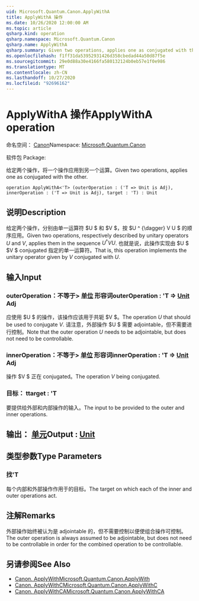 ```yaml
---
uid: Microsoft.Quantum.Canon.ApplyWithA
title: ApplyWithA 操作
ms.date: 10/26/2020 12:00:00 AM
ms.topic: article
qsharp.kind: operation
qsharp.namespace: Microsoft.Quantum.Canon
qsharp.name: ApplyWithA
qsharp.summary: Given two operations, applies one as conjugated with the other.
ms.openlocfilehash: f1ff31da53952931426d358cbedad44a50d87f5e
ms.sourcegitcommit: 29e0d88a30e4166fa580132124b0eb57e1f0e986
ms.translationtype: MT
ms.contentlocale: zh-CN
ms.lasthandoff: 10/27/2020
ms.locfileid: "92696162"
---
```

# <a name="applywitha-operation"></a><span data-ttu-id="c91b2-102">ApplyWithA 操作</span><span class="sxs-lookup"><span data-stu-id="c91b2-102">ApplyWithA operation</span></span>

<span data-ttu-id="c91b2-103">命名空间： [Canon](xref:Microsoft.Quantum.Canon)</span><span class="sxs-lookup"><span data-stu-id="c91b2-103">Namespace: [Microsoft.Quantum.Canon](xref:Microsoft.Quantum.Canon)</span></span>

<span data-ttu-id="c91b2-104">软件包 [](https://nuget.org/packages/)</span><span class="sxs-lookup"><span data-stu-id="c91b2-104">Package: [](https://nuget.org/packages/)</span></span>


<span data-ttu-id="c91b2-105">给定两个操作，将一个操作应用到另一个运算。</span><span class="sxs-lookup"><span data-stu-id="c91b2-105">Given two operations, applies one as conjugated with the other.</span></span>

```qsharp
operation ApplyWithA<'T> (outerOperation : ('T => Unit is Adj), innerOperation : ('T => Unit is Adj), target : 'T) : Unit
```


## <a name="description"></a><span data-ttu-id="c91b2-106">说明</span><span class="sxs-lookup"><span data-stu-id="c91b2-106">Description</span></span>

<span data-ttu-id="c91b2-107">给定两个操作，分别由单一运算符 $U $ 和 $V $，按 $U ^ {\dagger} V U $ 的顺序应用。</span><span class="sxs-lookup"><span data-stu-id="c91b2-107">Given two operations, respectively described by unitary operators $U$ and $V$, applies them in the sequence $U^{\dagger} V U$.</span></span> <span data-ttu-id="c91b2-108">也就是说，此操作实现由 $U $ $V $ conjugated 指定的单一运算符。</span><span class="sxs-lookup"><span data-stu-id="c91b2-108">That is, this operation implements the unitary operator given by $V$ conjugated with $U$.</span></span>

## <a name="input"></a><span data-ttu-id="c91b2-109">输入</span><span class="sxs-lookup"><span data-stu-id="c91b2-109">Input</span></span>

### <a name="outeroperation--t--unit-adj"></a><span data-ttu-id="c91b2-110">outerOperation：不等于> [单位](xref:microsoft.quantum.lang-ref.unit) 形容词</span><span class="sxs-lookup"><span data-stu-id="c91b2-110">outerOperation : 'T => [Unit](xref:microsoft.quantum.lang-ref.unit) Adj</span></span>

<span data-ttu-id="c91b2-111">应使用 $U $ 的操作，该操作应该用于共轭 $V $。</span><span class="sxs-lookup"><span data-stu-id="c91b2-111">The operation $U$ that should be used to conjugate $V$.</span></span> <span data-ttu-id="c91b2-112">请注意，外部操作 $U $ 需要 adjointable，但不需要进行控制。</span><span class="sxs-lookup"><span data-stu-id="c91b2-112">Note that the outer operation $U$ needs to be adjointable, but does not need to be controllable.</span></span>


### <a name="inneroperation--t--unit-adj"></a><span data-ttu-id="c91b2-113">innerOperation：不等于> [单位](xref:microsoft.quantum.lang-ref.unit) 形容词</span><span class="sxs-lookup"><span data-stu-id="c91b2-113">innerOperation : 'T => [Unit](xref:microsoft.quantum.lang-ref.unit) Adj</span></span>

<span data-ttu-id="c91b2-114">操作 $V $ 正在 conjugated。</span><span class="sxs-lookup"><span data-stu-id="c91b2-114">The operation $V$ being conjugated.</span></span>


### <a name="target--t"></a><span data-ttu-id="c91b2-115">目标： t</span><span class="sxs-lookup"><span data-stu-id="c91b2-115">target : 'T</span></span>

<span data-ttu-id="c91b2-116">要提供给外部和内部操作的输入。</span><span class="sxs-lookup"><span data-stu-id="c91b2-116">The input to be provided to the outer and inner operations.</span></span>



## <a name="output--unit"></a><span data-ttu-id="c91b2-117">输出： [单元](xref:microsoft.quantum.lang-ref.unit)</span><span class="sxs-lookup"><span data-stu-id="c91b2-117">Output : [Unit](xref:microsoft.quantum.lang-ref.unit)</span></span>



## <a name="type-parameters"></a><span data-ttu-id="c91b2-118">类型参数</span><span class="sxs-lookup"><span data-stu-id="c91b2-118">Type Parameters</span></span>

### <a name="t"></a><span data-ttu-id="c91b2-119">找</span><span class="sxs-lookup"><span data-stu-id="c91b2-119">'T</span></span>

<span data-ttu-id="c91b2-120">每个内部和外部操作作用于的目标。</span><span class="sxs-lookup"><span data-stu-id="c91b2-120">The target on which each of the inner and outer operations act.</span></span>

## <a name="remarks"></a><span data-ttu-id="c91b2-121">注解</span><span class="sxs-lookup"><span data-stu-id="c91b2-121">Remarks</span></span>

<span data-ttu-id="c91b2-122">外部操作始终被认为是 adjointable 的，但不需要控制以便使组合操作可控制。</span><span class="sxs-lookup"><span data-stu-id="c91b2-122">The outer operation is always assumed to be adjointable, but does not need to be controllable in order for the combined operation to be controllable.</span></span>

## <a name="see-also"></a><span data-ttu-id="c91b2-123">另请参阅</span><span class="sxs-lookup"><span data-stu-id="c91b2-123">See Also</span></span>

- [<span data-ttu-id="c91b2-124">Canon. ApplyWith</span><span class="sxs-lookup"><span data-stu-id="c91b2-124">Microsoft.Quantum.Canon.ApplyWith</span></span>](xref:Microsoft.Quantum.Canon.ApplyWith)
- [<span data-ttu-id="c91b2-125">Canon. ApplyWithC</span><span class="sxs-lookup"><span data-stu-id="c91b2-125">Microsoft.Quantum.Canon.ApplyWithC</span></span>](xref:Microsoft.Quantum.Canon.ApplyWithC)
- [<span data-ttu-id="c91b2-126">Canon. ApplyWithCA</span><span class="sxs-lookup"><span data-stu-id="c91b2-126">Microsoft.Quantum.Canon.ApplyWithCA</span></span>](xref:Microsoft.Quantum.Canon.ApplyWithCA)